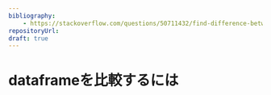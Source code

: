 ```yaml
---
bibliography: 
    - https://stackoverflow.com/questions/50711432/find-difference-between-any-two-columns-of-dataframes-with-a-common-key-column-p
repositoryUrl:
draft: true
---
```


# dataframeを比較するには
